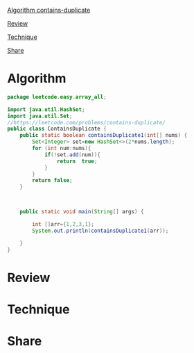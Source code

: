 
 [Algorithm contains-duplicate ](#algorithm)

 [Review](#review)

 [Technique](#technique)

 [Share](#share)


# Algorithm
```java
package leetcode.easy.array_all;

import java.util.HashSet;
import java.util.Set;
//https://leetcode.com/problems/contains-duplicate/
public class ContainsDuplicate {
    public static boolean containsDuplicate1(int[] nums) {
        Set<Integer> set=new HashSet<>(2*nums.length);
        for (int num:nums){
            if(!set.add(num)){
                return  true;
            }
        }
        return false;
    }



    public static void main(String[] args) {

        int []arr={1,2,3,1};
        System.out.println(containsDuplicate1(arr));

    }
}


```


# Review


# Technique


# Share





